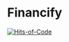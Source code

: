 # Financify
[![Hits-of-Code](https://hitsofcode.com/github/Kanav-Arora/Financify?branch=main)](https://hitsofcode.com/github/Kanav-Arora/Financify/view?branch=main)
